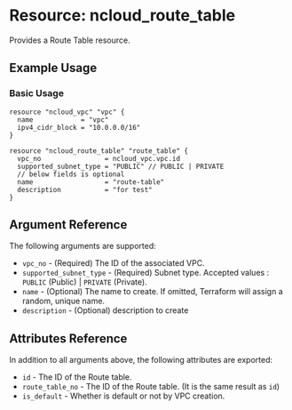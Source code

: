 # Resource: ncloud_route_table

Provides a Route Table resource.

## Example Usage

### Basic Usage

```hcl
resource "ncloud_vpc" "vpc" {
  name            = "vpc"
  ipv4_cidr_block = "10.0.0.0/16"
}

resource "ncloud_route_table" "route_table" {
  vpc_no                = ncloud_vpc.vpc.id  
  supported_subnet_type = "PUBLIC" // PUBLIC | PRIVATE
  // below fields is optional
  name                  = "route-table"
  description           = "for test"
}
```

## Argument Reference

The following arguments are supported:

* `vpc_no` - (Required) The ID of the associated VPC.
* `supported_subnet_type` - (Required) Subnet type. Accepted values : `PUBLIC` (Public) | `PRIVATE` (Private). 
* `name` - (Optional) The name to create. If omitted, Terraform will assign a random, unique name.
* `description` - (Optional) description to create

## Attributes Reference

In addition to all arguments above, the following attributes are exported:

* `id` - The ID of the Route table.
* `route_table_no` - The ID of the Route table. (It is the same result as `id`)
* `is_default` - Whether is default or not by VPC creation.